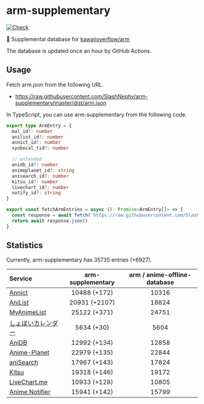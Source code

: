 # arm-supplementary

[![Check](https://github.com/SlashNephy/arm-supplementary/actions/workflows/check-node.yml/badge.svg)](https://github.com/SlashNephy/arm-supplementary/actions/workflows/check-node.yml)

💊 Supplemental database for [kawaiioverflow/arm](https://github.com/kawaiioverflow/arm)

The database is updated once an hour by GitHub Actions.

## Usage

Fetch arm.json from the following URL.

- https://raw.githubusercontent.com/SlashNephy/arm-supplementary/master/dist/arm.json

In TypeScript, you can use arm-supplementary from the following code.

```TypeScript
export type ArmEntry = {
  mal_id?: number
  anilist_id?: number
  annict_id?: number
  syobocal_tid?: number

  // extended
  anidb_id?: number
  animeplanet_id?: string
  anisearch_id?: number
  kitsu_id?: number
  livechart_id?: number
  notify_id?: string
}

export const fetchArmEntries = async (): Promise<ArmEntry[]> => {
  const response = await fetch('https://raw.githubusercontent.com/SlashNephy/arm-supplementary/master/dist/arm.json')
  return await response.json()
}
```

## Statistics

Currently, arm-supplementary has 35735 entries (+6927).

| Service                                     | arm-supplementary | arm / anime-offline-database |
| :------------------------------------------ | :---------------: | :--------------------------: |
| [Annict](https://annict.com)                |   10488 (+172)    |            10316             |
| [AniList](https://anilist.co)               |   20931 (+2107)   |            18824             |
| [MyAnimeList](https://myanimelist.net)      |   25122 (+371)    |            24751             |
| [しょぼいカレンダー](https://cal.syoboi.jp) |    5634 (+30)     |             5604             |
| [AniDB](https://anidb.net)                  |   12992 (+134)    |            12858             |
| [Anime-Planet](https://anime-planet.com)    |   22979 (+135)    |            22844             |
| [aniSearch](https://anisearch.com)          |   17967 (+143)    |            17824             |
| [Kitsu](https://kitsu.io)                   |   19318 (+146)    |            19172             |
| [LiveChart.me](https://livechart.me)        |   10933 (+128)    |            10805             |
| [Anime Notifier](https://notify.moe)        |   15941 (+142)    |            15799             |
